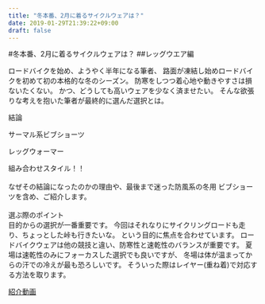 ```yaml
---
title: "冬本番、2月に着るサイクルウェアは？"
date: 2019-01-29T21:39:22+09:00
draft: false
---
```


#冬本番、2月に着るサイクルウェアは？
##レッグウエア編

ロードバイクを始め、ようやく半年になる筆者、
路面が凍結し始めロードバイクを初めて初の本格的な冬のシーズン。
防寒をしつつ着心地や動きやすさは損ないたくない。
かつ、どうしても高いウェアを少なく済ませたい。
そんな欲張りな考えを抱いた筆者が最終的に選んだ選択とは。

結論

サーマル系ビブショーツ

レッグウォーマー

組み合わせスタイル！！
<br>
<br>
なぜその結論になったのかの理由や、最後まで迷った防風系の冬用
ビブショーツを含め、ご紹介します。
<br>
<br>
選ぶ際のポイント
<br>
目的からの選択が一番重要です。
今回はそれなりにサイクリングロードも走り、ちょっとした峠も行きたいな。
という目的に焦点を合わせています。
ロードバイクウェアは他の競技と違い、防寒性と速乾性のバランスが重要です。
夏場は速乾性のみにフォーカスした選択でも良いですが、
冬場は体が温まってからの汗での冷えが最も恐ろしいです。
そういった際はレイヤー(重ね着)で対応する方法を取ります。

[紹介動画](URL)

